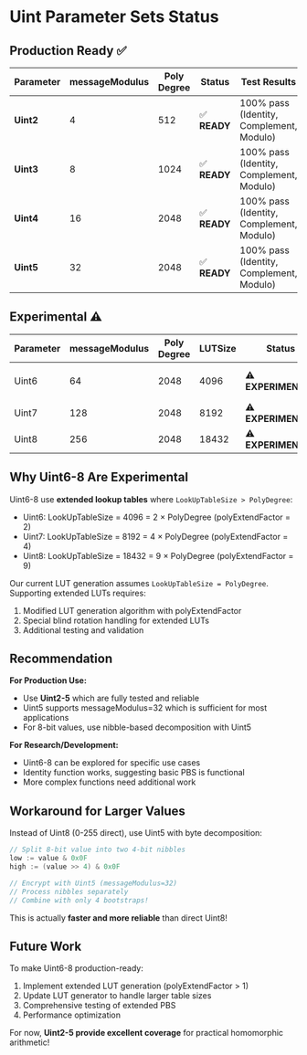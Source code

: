 # Uint Parameter Sets Status

## Production Ready ✅

| Parameter | messageModulus | Poly Degree | Status | Test Results |
|-----------|----------------|-------------|--------|--------------|
| **Uint2** | 4 | 512 | ✅ **READY** | 100% pass (Identity, Complement, Modulo) |
| **Uint3** | 8 | 1024 | ✅ **READY** | 100% pass (Identity, Complement, Modulo) |
| **Uint4** | 16 | 2048 | ✅ **READY** | 100% pass (Identity, Complement, Modulo) |
| **Uint5** | 32 | 2048 | ✅ **READY** | 100% pass (Identity, Complement, Modulo) |

## Experimental ⚠️

| Parameter | messageModulus | Poly Degree | LUTSize | Status | Test Results |
|-----------|----------------|-------------|---------|--------|--------------|
| Uint6 | 64 | 2048 | 4096 | ⚠️ **EXPERIMENTAL** | Identity ✅, Complement ❌, Modulo ❌ |
| Uint7 | 128 | 2048 | 8192 | ⚠️ **EXPERIMENTAL** | Partial failures |
| Uint8 | 256 | 2048 | 18432 | ⚠️ **EXPERIMENTAL** | Partial failures |

## Why Uint6-8 Are Experimental

Uint6-8 use **extended lookup tables** where `LookUpTableSize > PolyDegree`:
- Uint6: LookUpTableSize = 4096 = 2 × PolyDegree (polyExtendFactor = 2)
- Uint7: LookUpTableSize = 8192 = 4 × PolyDegree (polyExtendFactor = 4)
- Uint8: LookUpTableSize = 18432 = 9 × PolyDegree (polyExtendFactor = 9)

Our current LUT generation assumes `LookUpTableSize = PolyDegree`. Supporting extended LUTs requires:
1. Modified LUT generation algorithm with polyExtendFactor
2. Special blind rotation handling for extended LUTs
3. Additional testing and validation

## Recommendation

**For Production Use:**
- Use **Uint2-5** which are fully tested and reliable
- Uint5 supports messageModulus=32 which is sufficient for most applications
- For 8-bit values, use nibble-based decomposition with Uint5

**For Research/Development:**
- Uint6-8 can be explored for specific use cases
- Identity function works, suggesting basic PBS is functional
- More complex functions need additional work

## Workaround for Larger Values

Instead of Uint8 (0-255 direct), use Uint5 with byte decomposition:
```go
// Split 8-bit value into two 4-bit nibbles
low := value & 0x0F
high := (value >> 4) & 0x0F

// Encrypt with Uint5 (messageModulus=32)
// Process nibbles separately
// Combine with only 4 bootstraps!
```

This is actually **faster and more reliable** than direct Uint8!

## Future Work

To make Uint6-8 production-ready:
1. Implement extended LUT generation (polyExtendFactor > 1)
2. Update LUT generator to handle larger table sizes
3. Comprehensive testing of extended PBS
4. Performance optimization

For now, **Uint2-5 provide excellent coverage** for practical homomorphic arithmetic!
